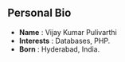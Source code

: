 ## Personal Bio
- __Name__ : Vijay Kumar Pulivarthi
- __Interests__ : Databases, PHP.
- __Born__ : Hyderabad, India.
